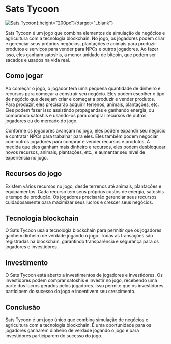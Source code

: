 # **Sats Tycoon**
[![Sats Tycoon](https://cdn.midjourney.com/53f85f3e-bb01-436f-9d3a-66e75cf36c4a/grid_0.png){:height="200px"}](https://sats-tycoon.net){:target="_blank"}



Sats Tycoon é um jogo que combina elementos de simulação de negócios e agricultura com a tecnologia blockchain. No jogo, os jogadores podem criar e gerenciar seus próprios negócios, plantações e animais para produzir produtos e serviços para vender para NPCs e outros jogadores. Ao fazer isso, eles ganham satoshis, a menor unidade de bitcoin, que podem ser sacados e usados na vida real.

## **Como jogar**

Ao começar o jogo, o jogador terá uma pequena quantidade de dinheiro e recursos para começar a construir seu negócio. Eles podem escolher o tipo de negócio que desejam criar e começar a produzir e vender produtos. Para produzir, eles precisarão adquirir terrenos, animais, plantações, etc. Eles podem fazer isso assistindo propagandas e ganhando energia, ou comprando satoshis e usando-os para comprar recursos de outros jogadores ou do mercado do jogo.

Conforme os jogadores avançam no jogo, eles podem expandir seu negócio e contratar NPCs para trabalhar para eles. Eles também podem negociar com outros jogadores para comprar e vender recursos e produtos. À medida que eles ganham mais dinheiro e recursos, eles podem desbloquear novos recursos, animais, plantações, etc., e aumentar seu nível de experiência no jogo.

## **Recursos do jogo**

Existem vários recursos no jogo, desde terrenos até animais, plantações e equipamentos. Cada recurso tem seus próprios custos de energia, satoshis e tempo de produção. Os jogadores precisarão gerenciar seus recursos cuidadosamente para maximizar seus lucros e crescer seus negócios.

## **Tecnologia blockchain**

O Sats Tycoon usa a tecnologia blockchain para permitir que os jogadores ganhem dinheiro de verdade jogando o jogo. Todas as transações são registradas na blockchain, garantindo transparência e segurança para os jogadores e investidores.

## **Investimento**

O Sats Tycoon está aberto a investimentos de jogadores e investidores. Os investidores podem comprar satoshis e investir no jogo, recebendo uma parte dos lucros gerados pelos jogadores. Isso permite que os investidores participem do sucesso do jogo e incentivem seu crescimento.

## **Conclusão**

Sats Tycoon é um jogo único que combina simulação de negócios e agricultura com a tecnologia blockchain. É uma oportunidade para os jogadores ganharem dinheiro de verdade jogando o jogo e para investidores participarem do sucesso do jogo.

